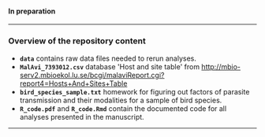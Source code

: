 
#### In preparation

------------------------------------------------------------------------

### Overview of the repository content

-   **`data`** contains raw data files needed to rerun analyses.
-   **`MalAvi_7393012.csv`** database 'Host and site table' from http://mbio-serv2.mbioekol.lu.se/bcgi/malaviReport.cgi?report4=Hosts+And+Sites+Table 
-   **`bird_species_sample.txt`** homework for figuring out factors of parasite transmission and their modalities for a sample of bird species.
-   **`R_code.pdf`** and **`R_code.Rmd`** contain the documented code for all analyses presented in the manuscript.

------------------------------------------------------------------------

